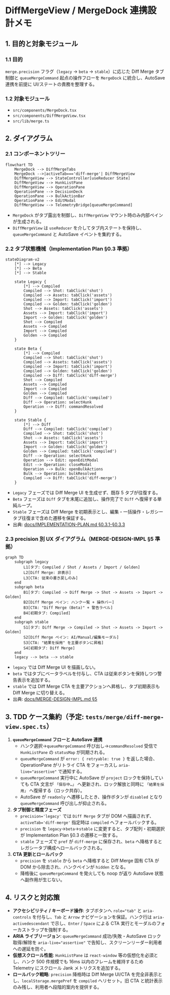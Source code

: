 # DiffMergeView / MergeDock 連携設計メモ

## 1. 目的と対象モジュール
### 1.1 目的
`merge.precision` フラグ（`legacy` → `beta` → `stable`）に応じた Diff Merge タブ制御と `queueMergeCommand` 起点の操作フローを `MergeDock` に統合し、AutoSave 連携を前提に UI/ステートの責務を整理する。

### 1.2 対象モジュール
- `src/components/MergeDock.tsx`
- `src/components/DiffMergeView.tsx`
- `src/lib/merge.ts`

## 2. ダイアグラム
### 2.1 コンポーネントツリー
```mermaid
flowchart TD
    MergeDock --> DiffMergeTabs
    MergeDock -->|activeTab==='diff-merge'| DiffMergeView
    DiffMergeView --> StateController[useReducer State]
    DiffMergeView --> HunkListPane
    DiffMergeView --> OperationPane
    OperationPane --> DecisionDeck
    OperationPane --> BulkActionBar
    OperationPane --> EditModal
    DiffMergeView --> TelemetryBridge[queueMergeCommand]
```
- `MergeDock` がタブ露出を制御し、`DiffMergeView` マウント時のみ内部ペインが生成される。
- `DiffMergeView` は `useReducer` を介してタブ内ステートを保持し、`queueMergeCommand` と AutoSave イベントを集約する。

### 2.2 タブ状態機械（Implementation Plan §0.3 準拠）
```mermaid
stateDiagram-v2
    [*] --> Legacy
    [*] --> Beta
    [*] --> Stable

    state Legacy {
        [*] --> Compiled
        Compiled --> Shot: tabClick('shot')
        Compiled --> Assets: tabClick('assets')
        Compiled --> Import: tabClick('import')
        Compiled --> Golden: tabClick('golden')
        Shot --> Assets: tabClick('assets')
        Assets --> Import: tabClick('import')
        Import --> Golden: tabClick('golden')
        Shot --> Compiled
        Assets --> Compiled
        Import --> Compiled
        Golden --> Compiled
    }

    state Beta {
        [*] --> Compiled
        Compiled --> Shot: tabClick('shot')
        Compiled --> Assets: tabClick('assets')
        Compiled --> Import: tabClick('import')
        Compiled --> Golden: tabClick('golden')
        Compiled --> Diff: tabClick('diff-merge')
        Shot --> Compiled
        Assets --> Compiled
        Import --> Compiled
        Golden --> Compiled
        Diff --> Compiled: tabClick('compiled')
        Diff --> Operation: selectHunk
        Operation --> Diff: commandResolved
    }

    state Stable {
        [*] --> Diff
        Diff --> Compiled: tabClick('compiled')
        Compiled --> Shot: tabClick('shot')
        Shot --> Assets: tabClick('assets')
        Assets --> Import: tabClick('import')
        Import --> Golden: tabClick('golden')
        Golden --> Compiled: tabClick('compiled')
        Diff --> Operation: selectHunk
        Operation --> Edit: openEditModal
        Edit --> Operation: closeModal
        Operation --> Bulk: openBulkActions
        Bulk --> Operation: bulkResolved
        Compiled --> Diff: tabClick('diff-merge')
    }
```
- `Legacy` フェーズでは Diff Merge UI を生成せず、既存 5 タブが往復する。
- `Beta` フェーズは `Diff` タブを末尾に追加し、操作完了で `Diff` へ復帰する単純ループ。
- `Stable` フェーズは Diff Merge を初期表示とし、編集・一括操作・レガシータブ往復まで含めた遷移を保証する。
- 出典: [docs/IMPLEMENTATION-PLAN.md §0.3.1-§0.3.3](../../IMPLEMENTATION-PLAN.md#03-mergedock--diffmergeview-タブ棚卸し)

### 2.3 precision 別 UX ダイアグラム（MERGE-DESIGN-IMPL §5 準拠）
```mermaid
graph TD
    subgraph legacy
        L1[タブ: Compiled / Shot / Assets / Import / Golden]
        L2[Diff Merge: 非表示]
        L3[CTA: 従来の書き戻しのみ]
    end
    subgraph beta
        B1[タブ: Compiled -> Diff Merge -> Shot -> Assets -> Import -> Golden]
        B2[Diff Merge ペイン: ハンク一覧 + 操作バー]
        B3[CTA: "Diff Merge (Beta)" + 警告ラベル]
        B4[初期タブ: Compiled]
    end
    subgraph stable
        S1[タブ: Diff Merge -> Compiled -> Shot -> Assets -> Import -> Golden]
        S2[Diff Merge ペイン: AI/Manual/編集モーダル]
        S3[CTA: "結果を採用" を主要ボタンに昇格]
        S4[初期タブ: Diff Merge]
    end
    legacy --> beta --> stable
```
- `legacy` では Diff Merge UI を描画しない。
- `beta` ではタブにベータラベルを付与し、CTA は従来ボタンを保持しつつ警告表示を追加する。
- `stable` では Diff Merge CTA を主要アクションへ昇格し、タブ初期表示も Diff Merge に切り替える。
- 出典: [docs/MERGE-DESIGN-IMPL.md §5](../../MERGE-DESIGN-IMPL.md#5-ui--インタラクション)

## 3. TDD ケース集約（予定: `tests/merge/diff-merge-view.spec.ts`）
1. **`queueMergeCommand` フローと AutoSave 連携**
   - ハンク選択→`queueMergeCommand` 呼び出し→`commandResolved` 受信で `HunkListPane` の `statusMap` が同期される。
   - `queueMergeCommand` が `error: { retryable: true }` を返した場合、OperationPane がリトライ CTA をフォーカスし `aria-live="assertive"` で通知する。
   - `queueMergeCommand` 実行中に AutoSave が `project` ロックを保持していても CTA 文言が `「保存中…」` へ更新され、ロック解放と同時に `「結果を採用」` へ復帰する（ロック共存）。
   - AutoSave が `readonly` へ遷移したとき、操作ボタンが `disabled` となり `queueMergeCommand` 呼び出しが抑止される。
2. **タブ制御と精度フェーズ**
   - `precision='legacy'` では `Diff Merge` タブが DOM へ描画されず、`activeTab='diff-merge'` 指定時は `compiled` へフォールバックする。
   - `precision` を `legacy`→`beta`→`stable` に変更すると、タブ配列・初期選択が Implementation Plan §0.3 の遷移と一致する。
   - `stable` フェーズで `pref` が `diff-merge` に保存され、`beta` へ降格するとレガシータブ構成へロールバックされる。
3. **CTA 更新とロールバック**
   - `precision` を `stable` から `beta` へ降格すると Diff Merge 固有 CTA が DOM から除去され、ハンクペインが `hidden` となる。
   - 降格後に `queueMergeCommand` を発火しても noop が返り AutoSave 状態へ副作用が生じない。

## 4. リスクと対応策
- **アクセシビリティ / キーボード操作**: タブボタンへ `role="tab"` と `aria-controls` を付与し、`Tab` と `Arrow` ナビゲーションを保証。ハンク行は `aria-activedescendant` で示し、`Enter` / `Space` による CTA 実行とモーダルのフォーカストラップを強制する。
- **ARIA ライブリージョン**: `queueMergeCommand` 成功/失敗・AutoSave ロック取得/解除を `aria-live="assertive"` で告知し、スクリーンリーダー利用者への遅延を防ぐ。
- **仮想スクロール性能**: `HunkListPane` は `react-window` 等の仮想化を必須とし、ハンク 500 件規模でも 16ms 以内のフレームを維持するため Telemetry にスクロール Jank メトリクスを追加する。
- **ロールバック戦略**: `precision` 降格時は Diff Merge UI/CTA を完全非表示とし、`localStorage.mergePref` を `compiled` へリセット。旧 CTA と統計表示のみ残し、利用者へ段階的案内を提供する。
